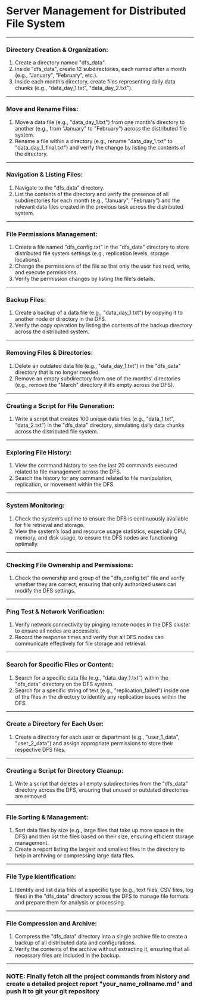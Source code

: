 # Server Management for Distributed File System

---

### **Directory Creation & Organization:**

1. Create a directory named "dfs_data".
2. Inside "dfs_data", create 12 subdirectories, each named after a month (e.g., "January", "February", etc.).
3. Inside each month’s directory, create files representing daily data chunks (e.g., "data_day_1.txt", "data_day_2.txt").

---

### **Move and Rename Files:**

1. Move a data file (e.g., "data_day_1.txt") from one month's directory to another (e.g., from "January" to "February") across the distributed file system.
2. Rename a file within a directory (e.g., rename "data_day_1.txt" to "data_day_1_final.txt") and verify the change by listing the contents of the directory.

---

### **Navigation & Listing Files:**

1. Navigate to the "dfs_data" directory.
2. List the contents of the directory and verify the presence of all subdirectories for each month (e.g., "January", "February") and the relevant data files created in the previous task across the distributed system.

---

### **File Permissions Management:**

1. Create a file named "dfs_config.txt" in the "dfs_data" directory to store distributed file system settings (e.g., replication levels, storage locations).
2. Change the permissions of the file so that only the user has read, write, and execute permissions.
3. Verify the permission changes by listing the file's details.

---

### **Backup Files:**

1. Create a backup of a data file (e.g., "data_day_1.txt") by copying it to another node or directory in the DFS.
2. Verify the copy operation by listing the contents of the backup directory across the distributed system.

---

### **Removing Files & Directories:**

1. Delete an outdated data file (e.g., "data_day_1.txt") in the "dfs_data" directory that is no longer needed.
2. Remove an empty subdirectory from one of the months' directories (e.g., remove the "March" directory if it’s empty across the DFS).

---

### **Creating a Script for File Generation:**

1. Write a script that creates 100 unique data files (e.g., "data_1.txt", "data_2.txt") in the "dfs_data" directory, simulating daily data chunks across the distributed file system.

---

### **Exploring File History:**

1. View the command history to see the last 20 commands executed related to file management across the DFS.
2. Search the history for any command related to file manipulation, replication, or movement within the DFS.

---

### **System Monitoring:**

1. Check the system’s uptime to ensure the DFS is continuously available for file retrieval and storage.
2. View the system’s load and resource usage statistics, especially CPU, memory, and disk usage, to ensure the DFS nodes are functioning optimally.

---

### **Checking File Ownership and Permissions:**

1. Check the ownership and group of the "dfs_config.txt" file and verify whether they are correct, ensuring that only authorized users can modify the DFS settings.

---

### **Ping Test & Network Verification:**

1. Verify network connectivity by pinging remote nodes in the DFS cluster to ensure all nodes are accessible.
2. Record the response times and verify that all DFS nodes can communicate effectively for file storage and retrieval.

---

### **Search for Specific Files or Content:**

1. Search for a specific data file (e.g., "data_day_1.txt") within the "dfs_data" directory on the DFS system.
2. Search for a specific string of text (e.g., "replication_failed") inside one of the files in the directory to identify any replication issues within the DFS.

---

### **Create a Directory for Each User:**

1. Create a directory for each user or department (e.g., "user_1_data", "user_2_data") and assign appropriate permissions to store their respective DFS files.

---

### **Creating a Script for Directory Cleanup:**

1. Write a script that deletes all empty subdirectories from the "dfs_data" directory across the DFS, ensuring that unused or outdated directories are removed.

---

### **File Sorting & Management:**

1. Sort data files by size (e.g., large files that take up more space in the DFS) and then list the files based on their size, ensuring efficient storage management.
2. Create a report listing the largest and smallest files in the directory to help in archiving or compressing large data files.

---

### **File Type Identification:**

1. Identify and list data files of a specific type (e.g., text files, CSV files, log files) in the "dfs_data" directory across the DFS to manage file formats and prepare them for analysis or processing.

---

### **File Compression and Archive:**

1. Compress the "dfs_data" directory into a single archive file to create a backup of all distributed data and configurations.
2. Verify the contents of the archive without extracting it, ensuring that all necessary files are included in the backup.

---

### NOTE: Finally fetch all the project commands from history and create a detailed project report "your_name_rollname.md" and push it to git your git repository